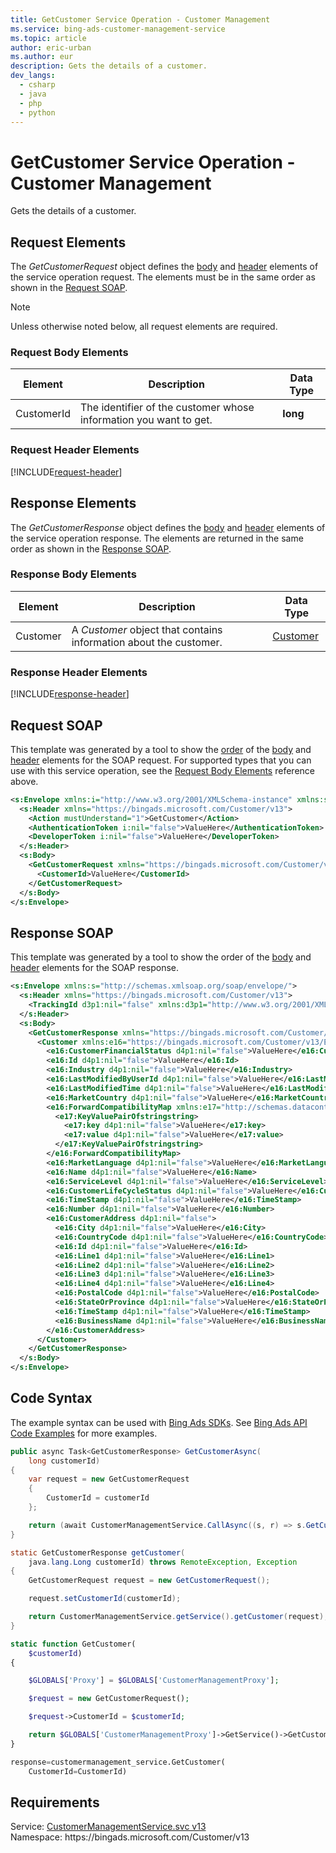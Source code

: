 ```yaml
---
title: GetCustomer Service Operation - Customer Management
ms.service: bing-ads-customer-management-service
ms.topic: article
author: eric-urban
ms.author: eur
description: Gets the details of a customer.
dev_langs: 
  - csharp
  - java
  - php
  - python
---
```

# GetCustomer Service Operation - Customer Management
Gets the details of a customer.

## <a name="request"></a>Request Elements
The *GetCustomerRequest* object defines the [body](#request-body) and [header](#request-header) elements of the service operation request. The elements must be in the same order as shown in the [Request SOAP](#request-soap). 

> [!NOTE]
> Unless otherwise noted below, all request elements are required.

### <a name="request-body"></a>Request Body Elements

|Element|Description|Data Type|
|-----------|---------------|-------------|
|<a name="customerid"></a>CustomerId|The identifier of the customer whose information you want to get.|**long**|

### <a name="request-header"></a>Request Header Elements
[!INCLUDE[request-header](./includes/request-header.md)]

## <a name="response"></a>Response Elements
The *GetCustomerResponse* object defines the [body](#response-body) and [header](#response-header) elements of the service operation response. The elements are returned in the same order as shown in the [Response SOAP](#response-soap).

### <a name="response-body"></a>Response Body Elements

|Element|Description|Data Type|
|-----------|---------------|-------------|
|<a name="customer"></a>Customer|A *Customer* object that contains information about the customer.|[Customer](customer.md)|

### <a name="response-header"></a>Response Header Elements
[!INCLUDE[response-header](./includes/response-header.md)]

## <a name="request-soap"></a>Request SOAP
This template was generated by a tool to show the [order](../guides/services-protocol.md#element-order) of the [body](#request-body) and [header](#request-header) elements for the SOAP request. For supported types that you can use with this service operation, see the [Request Body Elements](#request-body) reference above.

```xml
<s:Envelope xmlns:i="http://www.w3.org/2001/XMLSchema-instance" xmlns:s="http://schemas.xmlsoap.org/soap/envelope/">
  <s:Header xmlns="https://bingads.microsoft.com/Customer/v13">
    <Action mustUnderstand="1">GetCustomer</Action>
    <AuthenticationToken i:nil="false">ValueHere</AuthenticationToken>
    <DeveloperToken i:nil="false">ValueHere</DeveloperToken>
  </s:Header>
  <s:Body>
    <GetCustomerRequest xmlns="https://bingads.microsoft.com/Customer/v13">
      <CustomerId>ValueHere</CustomerId>
    </GetCustomerRequest>
  </s:Body>
</s:Envelope>
```

## <a name="response-soap"></a>Response SOAP
This template was generated by a tool to show the order of the [body](#response-body) and [header](#response-header) elements for the SOAP response.

```xml
<s:Envelope xmlns:s="http://schemas.xmlsoap.org/soap/envelope/">
  <s:Header xmlns="https://bingads.microsoft.com/Customer/v13">
    <TrackingId d3p1:nil="false" xmlns:d3p1="http://www.w3.org/2001/XMLSchema-instance">ValueHere</TrackingId>
  </s:Header>
  <s:Body>
    <GetCustomerResponse xmlns="https://bingads.microsoft.com/Customer/v13">
      <Customer xmlns:e16="https://bingads.microsoft.com/Customer/v13/Entities" d4p1:nil="false" xmlns:d4p1="http://www.w3.org/2001/XMLSchema-instance">
        <e16:CustomerFinancialStatus d4p1:nil="false">ValueHere</e16:CustomerFinancialStatus>
        <e16:Id d4p1:nil="false">ValueHere</e16:Id>
        <e16:Industry d4p1:nil="false">ValueHere</e16:Industry>
        <e16:LastModifiedByUserId d4p1:nil="false">ValueHere</e16:LastModifiedByUserId>
        <e16:LastModifiedTime d4p1:nil="false">ValueHere</e16:LastModifiedTime>
        <e16:MarketCountry d4p1:nil="false">ValueHere</e16:MarketCountry>
        <e16:ForwardCompatibilityMap xmlns:e17="http://schemas.datacontract.org/2004/07/System.Collections.Generic" d4p1:nil="false">
          <e17:KeyValuePairOfstringstring>
            <e17:key d4p1:nil="false">ValueHere</e17:key>
            <e17:value d4p1:nil="false">ValueHere</e17:value>
          </e17:KeyValuePairOfstringstring>
        </e16:ForwardCompatibilityMap>
        <e16:MarketLanguage d4p1:nil="false">ValueHere</e16:MarketLanguage>
        <e16:Name d4p1:nil="false">ValueHere</e16:Name>
        <e16:ServiceLevel d4p1:nil="false">ValueHere</e16:ServiceLevel>
        <e16:CustomerLifeCycleStatus d4p1:nil="false">ValueHere</e16:CustomerLifeCycleStatus>
        <e16:TimeStamp d4p1:nil="false">ValueHere</e16:TimeStamp>
        <e16:Number d4p1:nil="false">ValueHere</e16:Number>
        <e16:CustomerAddress d4p1:nil="false">
          <e16:City d4p1:nil="false">ValueHere</e16:City>
          <e16:CountryCode d4p1:nil="false">ValueHere</e16:CountryCode>
          <e16:Id d4p1:nil="false">ValueHere</e16:Id>
          <e16:Line1 d4p1:nil="false">ValueHere</e16:Line1>
          <e16:Line2 d4p1:nil="false">ValueHere</e16:Line2>
          <e16:Line3 d4p1:nil="false">ValueHere</e16:Line3>
          <e16:Line4 d4p1:nil="false">ValueHere</e16:Line4>
          <e16:PostalCode d4p1:nil="false">ValueHere</e16:PostalCode>
          <e16:StateOrProvince d4p1:nil="false">ValueHere</e16:StateOrProvince>
          <e16:TimeStamp d4p1:nil="false">ValueHere</e16:TimeStamp>
          <e16:BusinessName d4p1:nil="false">ValueHere</e16:BusinessName>
        </e16:CustomerAddress>
      </Customer>
    </GetCustomerResponse>
  </s:Body>
</s:Envelope>
```

## <a name="example"></a>Code Syntax
The example syntax can be used with [Bing Ads SDKs](../guides/client-libraries.md). See [Bing Ads API Code Examples](../guides/code-examples.md) for more examples.
```csharp
public async Task<GetCustomerResponse> GetCustomerAsync(
	long customerId)
{
	var request = new GetCustomerRequest
	{
		CustomerId = customerId
	};

	return (await CustomerManagementService.CallAsync((s, r) => s.GetCustomerAsync(r), request));
}
```
```java
static GetCustomerResponse getCustomer(
	java.lang.Long customerId) throws RemoteException, Exception
{
	GetCustomerRequest request = new GetCustomerRequest();

	request.setCustomerId(customerId);

	return CustomerManagementService.getService().getCustomer(request);
}
```
```php
static function GetCustomer(
	$customerId)
{

	$GLOBALS['Proxy'] = $GLOBALS['CustomerManagementProxy'];

	$request = new GetCustomerRequest();

	$request->CustomerId = $customerId;

	return $GLOBALS['CustomerManagementProxy']->GetService()->GetCustomer($request);
}
```
```python
response=customermanagement_service.GetCustomer(
	CustomerId=CustomerId)
```

## Requirements
Service: [CustomerManagementService.svc v13](https://clientcenter.api.bingads.microsoft.com/Api/CustomerManagement/v13/CustomerManagementService.svc)  
Namespace: https\://bingads.microsoft.com/Customer/v13  

